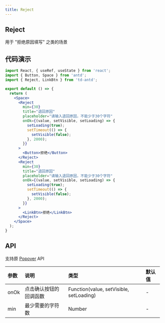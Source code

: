 ```yaml
---
title: Reject
---
```


## Reject

用于 "拒绝原因填写" 之类的场景

## 代码演示

```jsx
import React, { useRef, useState } from 'react';
import { Button, Space } from 'antd';
import { Reject, LinkBtn } from 'td-antd';

export default () => {
  return (
    <Space>
      <Reject
        min={30}
        title="退回原因"
        placeholder="请输入退回原因，不能少于30个字符"
        onOk={(value, setVisible, setLoading) => {
          setLoading(true);
          setTimeout(() => {
            setVisible(false);
          }, 2000);
        }}
      >
        <Button>拒绝</Button>
      </Reject>
      <Reject
        min={30}
        title="退回原因"
        placeholder="请输入退回原因，不能少于30个字符"
        onOk={(value, setVisible, setLoading) => {
          setLoading(true);
          setTimeout(() => {
            setVisible(false);
          }, 2000);
        }}
      >
        <LinkBtn>拒绝</LinkBtn>
      </Reject>
    </Space>
  );
}
```

## API

支持原 [Popover](https://ant-design.gitee.io/components/popover-cn/) API

|参数|说明|类型|默认值|
|:--|:--|:--|:--|
|onOk|点击确认按钮的回调函数|Function(value, setVisible, setLoading)|-|
|min|最少需要的字符数|Number|-|
